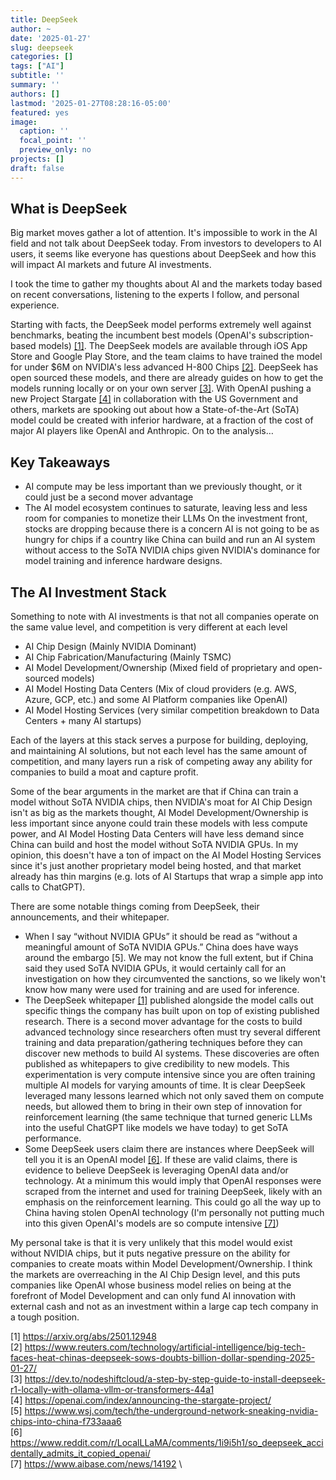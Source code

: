 ```yaml
---
title: DeepSeek
author: ~
date: '2025-01-27'
slug: deepseek
categories: []
tags: ["AI"]
subtitle: ''
summary: ''
authors: []
lastmod: '2025-01-27T08:28:16-05:00'
featured: yes
image:
  caption: ''
  focal_point: ''
  preview_only: no
projects: []
draft: false
---
```


## What is DeepSeek

Big market moves gather a lot of attention. It's impossible to work in the AI field and not talk about DeepSeek today. From investors to developers to AI users, it seems like everyone has questions about DeepSeek and how this will impact AI markets and future AI investments.

I took the time to gather my thoughts about AI and the markets today based on recent conversations, listening to the experts I follow, and personal experience.

Starting with facts, the DeepSeek model performs extremely well against benchmarks, beating the incumbent best models (OpenAI's subscription-based models) [[1]](https://arxiv.org/abs/2501.12948). The DeepSeek models are available through iOS App Store and Google Play Store, and the team claims to have trained the model for under $6M on NVIDIA's less advanced H-800 Chips [[2]](https://www.reuters.com/technology/artificial-intelligence/big-tech-faces-heat-chinas-deepseek-sows-doubts-billion-dollar-spending-2025-01-27/). DeepSeek has open sourced these models, and there are already guides on how to get the models running locally or on your own server [[3]](https://dev.to/nodeshiftcloud/a-step-by-step-guide-to-install-deepseek-r1-locally-with-ollama-vllm-or-transformers-44a1). With OpenAI pushing a new Project Stargate [[4]](https://openai.com/index/announcing-the-stargate-project/) in collaboration with the US Government and others, markets are spooking out about how a State-of-the-Art (SoTA) model could be created with inferior hardware, at a fraction of the cost of major AI players like OpenAI and Anthropic. On to the analysis…

## Key Takeaways

* AI compute may be less important than we previously thought, or it could just be a second mover advantage
* The AI model ecosystem continues to saturate, leaving less and less room for companies to monetize their LLMs
On the investment front, stocks are dropping because there is a concern AI is not going to be as hungry for chips if a country like China can build and run an AI system without access to the SoTA NVIDIA chips given NVIDIA's dominance for model training and inference hardware designs.

## The AI Investment Stack

Something to note with AI investments is that not all companies operate on the same value level, and competition is very different at each level

* AI Chip Design (Mainly NVIDIA Dominant)
* AI Chip Fabrication/Manufacturing (Mainly TSMC)
* AI Model Development/Ownership (Mixed field of proprietary and open-sourced models)
* AI Model Hosting Data Centers (Mix of cloud providers (e.g. AWS, Azure, GCP, etc.) and some AI Platform companies like OpenAI)
* AI Model Hosting Services (very similar competition breakdown to Data Centers + many AI startups)

Each of the layers at this stack serves a purpose for building, deploying, and maintaining AI solutions, but not each level has the same amount of competition, and many layers run a risk of competing away any ability for companies to build a moat and capture profit.

Some of the bear arguments in the market are that if China can train a model without SoTA NVIDIA chips, then NVIDIA's moat for AI Chip Design isn't as big as the markets thought, AI Model Development/Ownership is less important since anyone could train these models with less compute power, and AI Model Hosting Data Centers will have less demand since China can build and host the model without SoTA NVIDIA GPUs. In my opinion, this doesn't have a ton of impact on the AI Model Hosting Services since it's just another proprietary model being hosted, and that market already has thin margins (e.g. lots of AI Startups that wrap a simple app into calls to ChatGPT).

There are some notable things coming from DeepSeek, their announcements, and their whitepaper.

* When I say “without NVIDIA GPUs” it should be read as “without a meaningful amount of SoTA NVIDIA GPUs.” China does have ways around the embargo [5]. We may not know the full extent, but if China said they used SoTA NVIDIA GPUs, it would certainly call for an investigation on how they circumvented the sanctions, so we likely won't know how many were used for training and are used for inference.
* The DeepSeek whitepaper [[1]](https://arxiv.org/abs/2501.12948) published alongside the model calls out specific things the company has built upon on top of existing published research. There is a second mover advantage for the costs to build advanced technology since researchers often must try several different training and data preparation/gathering techniques before they can discover new methods to build AI systems. These discoveries are often published as whitepapers to give credibility to new models. This experimentation is very compute intensive since you are often training multiple AI models for varying amounts of time. It is clear DeepSeek leveraged many lessons learned which not only saved them on compute needs, but allowed them to bring in their own step of innovation for reinforcement learning (the same technique that turned generic LLMs into the useful ChatGPT like models we have today) to get SoTA performance.
* Some DeepSeek users claim there are instances where DeepSeek will tell you it is an OpenAI model [[6]](https://www.reddit.com/r/LocalLLaMA/comments/1i9i5h1/so_deepseek_accidentally_admits_it_copied_openai/). If these are valid claims, there is evidence to believe DeepSeek is leveraging OpenAI data and/or technology. At a minimum this would imply that OpenAI responses were scraped from the internet and used for training DeepSeek, likely with an emphasis on the reinforcement learning. This could go all the way up to China having stolen OpenAI technology (I'm personally not putting much into this given OpenAI's models are so compute intensive [[7]](https://www.aibase.com/news/14192))

My personal take is that it is very unlikely that this model would exist without NVIDIA chips, but it puts negative pressure on the ability for companies to create moats within Model Development/Ownership. I think the markets are overreaching in the AI Chip Design level, and this puts companies like OpenAI whose business model relies on being at the forefront of Model Development and can only fund AI innovation with external cash and not as an investment within a large cap tech company in a tough position.

[1] https://arxiv.org/abs/2501.12948 \
[2] https://www.reuters.com/technology/artificial-intelligence/big-tech-faces-heat-chinas-deepseek-sows-doubts-billion-dollar-spending-2025-01-27/ \
[3] https://dev.to/nodeshiftcloud/a-step-by-step-guide-to-install-deepseek-r1-locally-with-ollama-vllm-or-transformers-44a1 \
[4] https://openai.com/index/announcing-the-stargate-project/ \
[5] https://www.wsj.com/tech/the-underground-network-sneaking-nvidia-chips-into-china-f733aaa6 \
[6] https://www.reddit.com/r/LocalLLaMA/comments/1i9i5h1/so_deepseek_accidentally_admits_it_copied_openai/ \
[7] https://www.aibase.com/news/14192 \
